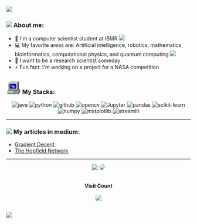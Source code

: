 
<img src="https://github.com/TheDudeThatCode/TheDudeThatCode/blob/master/Assets/dino.gif" width="1000">

### <img src="https://github.com/TheDudeThatCode/TheDudeThatCode/blob/master/Assets/Developer.gif" width="45" /> About me:
- 🏦 I'm a computer scientist student at IBMR
      <img src="https://media.giphy.com/media/WUlplcMpOCEmTGBtBW/giphy.gif" width="30">
- 💻 My favorite areas are: Artificial intelligence, robotics, mathematics, bioinformatics, computational physics, and quantum computing
      <img src="https://github.com/TheDudeThatCode/TheDudeThatCode/blob/master/Assets/gandalf_parrot.gif" width="26">
- 📖 I want to be a research scientist someday
- ⚡ Fun fact: I'm working on a project for a NASA competition

### <img src="https://github.com/TheDudeThatCode/TheDudeThatCode/blob/master/Assets/PC.gif" width="40" /> My Stacks:

<p align="center">
      <img src="https://www.vectorlogo.zone/logos/tensorflow/tensorflow-ar21.svg" alt="java"/> 
      <img src="https://www.vectorlogo.zone/logos/python/python-ar21.svg" alt="python"/>
      <img src="https://www.vectorlogo.zone/logos/github/github-ar21.svg" alt="github"/>
      <img src="https://www.vectorlogo.zone/logos/opencv/opencv-ar21.svg" alt="opencv"/>
      <img src="https://www.vectorlogo.zone/logos/jupyter/jupyter-ar21.svg" alt="Jupyter"/> 
      <img src="https://upload.wikimedia.org/wikipedia/commons/e/ed/Pandas_logo.svg" alt="pandas" width="110" height="60"/>
      <img src="https://upload.wikimedia.org/wikipedia/commons/0/05/Scikit_learn_logo_small.svg" alt="scikit-learn" width="110" height="60"/>
      <img src="https://upload.wikimedia.org/wikipedia/commons/3/31/NumPy_logo_2020.svg" alt="numpy" width="110" height="60"/>
      <img src="https://upload.wikimedia.org/wikipedia/commons/0/01/Created_with_Matplotlib-logo.svg" alt="matplotlib" width="60" height="60"/>
      <img src="https://seeklogo.com/images/S/streamlit-logo-1A3B208AE4-seeklogo.com.png" alt="streamlit" width="90" height="60"/>
</p>

---

### <img src = "https://media1.giphy.com/media/JZ40cnfnN11KycrvMF/giphy.gif?cid=ecf05e47a0n3gi1bfqntqmob8g9aid1oyj2wr3ds3mg700bl&rid=giphy.gif" width = '23' /> My articles in medium:
<!-- BLOG-POST-LIST:START -->
- [Gradient Decent](https://medium.com/@julioaraujo.guel/machine-learning-e-sa%C3%BAde-transformando-dados-em-diagn%C3%B3sticos-precisos-187927ec80e2?source=user_profile---------0----------------------------)
- [The Hopfield Network](https://medium.com/@julioaraujo.guel/desvendando-os-mist%C3%A9rios-das-redes-neurais-uma-jornada-pelo-c%C3%A9rebro-da-intelig%C3%AAncia-artificial-4c16c8b8805b?source=user_profile---------1----------------------------)

---

<div align="center"> 
<a href = "mailto:julioaraujo.guel@gmail.com"> <img src="https://img.shields.io/badge/-Gmail-%23333?style=for-the-badge&logo=gmail&logoColor=white" target="_blank"></a>
<a href="https://www.linkedin.com/in/miguel-julio-b029b3288/" target="_blank"><img src="https://img.shields.io/badge/-LinkedIn-%230077B5?style=for-the-badge&logo=linkedin&logoColor=white" style="border-radius: 30px" target="_blank"></a> 
 </div>

<div align="center">
<br><p align="center"><b>Visit Count</b></p>  
<p align="center"><img align="center" src="https://profile-counter.glitch.me/{Miguell-J}/count.svg" /></p> 
<br>
</div>

<img src="https://github.com/TheDudeThatCode/TheDudeThatCode/blob/master/Assets/Mario_Gameplay.gif" width="1000"/>
